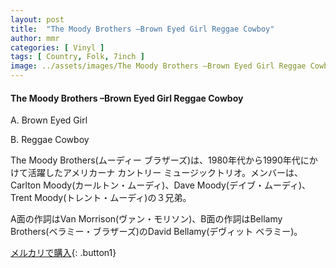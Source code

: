 ```yaml
---
layout: post
title:  "The Moody Brothers –Brown Eyed Girl Reggae Cowboy"
author: mmr
categories: [ Vinyl ]
tags: [ Country, Folk, 7inch ]
image: ../assets/images/The Moody Brothers –Brown Eyed Girl Reggae Cowboy.jpg
---
```


#### The Moody Brothers –Brown Eyed Girl Reggae Cowboy

A. Brown Eyed Girl

B. Reggae Cowboy

The Moody Brothers(ムーディー ブラザーズ)は、1980年代から1990年代にかけて活躍したアメリカーナ カントリー ミュージックトリオ。メンバーは、Carlton Moody(カールトン・ムーディ)、Dave Moody(デイブ・ムーディ)、Trent Moody(トレント・ムーディ)の３兄弟。

A面の作詞はVan Morrison(ヴァン・モリソン)、B面の作詞はBellamy Brothers(ベラミー・ブラザーズ)のDavid Bellamy(デヴィット ベラミー)。

[メルカリで購入](https://jp.mercari.com/item/m50457570606){: .button1}

